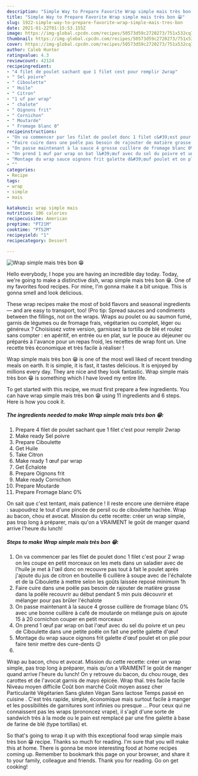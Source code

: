 ```yaml
---
description: "Simple Way to Prepare Favorite Wrap simple mais très bon 😁"
title: "Simple Way to Prepare Favorite Wrap simple mais très bon 😁"
slug: 1922-simple-way-to-prepare-favorite-wrap-simple-mais-tres-bon
date: 2021-01-22T01:15:53.155Z
image: https://img-global.cpcdn.com/recipes/50573d59c2720273/751x532cq70/wrap-simple-mais-tres-bon-😁-photo-principale-de-la-recette.jpg
thumbnail: https://img-global.cpcdn.com/recipes/50573d59c2720273/751x532cq70/wrap-simple-mais-tres-bon-😁-photo-principale-de-la-recette.jpg
cover: https://img-global.cpcdn.com/recipes/50573d59c2720273/751x532cq70/wrap-simple-mais-tres-bon-😁-photo-principale-de-la-recette.jpg
author: Caleb Hunter
ratingvalue: 4.3
reviewcount: 42124
recipeingredient:
- "4 filet de poulet sachant que 1 filet cest pour remplir 2wrap"
- " Sel poivre"
- " Ciboulette"
- " Huile"
- " Citron"
- "1 uf par wrap"
- " chalote"
- " Oignons frit"
- " Cornichon"
- " Moutarde"
- " Fromage blanc 0"
recipeinstructions:
- "On va commencer par les filet de poulet donc 1 filet c&#39;est pour 2 wrap on les coupe en petit morceaux on les mets dans un saladier avec de l&#39;huile je met à l&#39;œil donc on recouvre pas tout à fait le poulet après j&#39;ajoute du jus de citron en bouteille 6 cuillère à soupe avec de l&#39;échalote et de la Ciboulette à mettre selon les goûts laissée reposé minimum 1h"
- "Faire cuire dans une poêle pas besoin de rajouter de matière grasse dans la poêle recouvrir au début pendant 5 min puis découvrir et mélanger pour pas brûler l&#39;échalote"
- "On passe maintenant à la sauce 4 grosse cuillère de fromage blanc 0% avec une bonne cuillère à café de moutarde on mélange puis on ajoute 15 à 20 cornichon couper en petit morceaux"
- "On prend 1 œuf par wrap on bat l&#39;œuf avec du sel du poivre et un peu de Ciboulette dans une petite poêle on fait une petite galette d&#39;œuf"
- "Montage du wrap sauce oignons frit galette d&#39;œuf poulet et on plie pour faire tenir mettre des cure-dents 😉"
- ""
categories:
- Recipe
tags:
- wrap
- simple
- mais

katakunci: wrap simple mais 
nutrition: 106 calories
recipecuisine: American
preptime: "PT21M"
cooktime: "PT52M"
recipeyield: "1"
recipecategory: Dessert

---
```



![Wrap simple mais très bon 😁](https://img-global.cpcdn.com/recipes/50573d59c2720273/751x532cq70/wrap-simple-mais-tres-bon-😁-photo-principale-de-la-recette.jpg)

Hello everybody, I hope you are having an incredible day today. Today, we're going to make a distinctive dish, wrap simple mais très bon 😁. One of my favorites food recipes. For mine, I'm gonna make it a bit unique. This is gonna smell and look delicious.

These wrap recipes make the most of bold flavors and seasonal ingredients — and are easy to transport, too! (Pro tip: Spread sauces and condiments between the fillings, not on the wraps. Wraps au poulet ou au saumon fumé, garnis de légumes ou de fromage frais, végétarien ou complet, léger ou généreux ? Choisissez votre version, garnissez la tortilla de blé et roulez sans compter : en apéritif, en entrée ou en plat, sur le pouce au déjeuner ou préparés à l&#39;avance pour un repas froid, les recettes de wrap font un. Une recette très économique et très facile à réaliser !

Wrap simple mais très bon 😁 is one of the most well liked of recent trending meals on earth. It is simple, it is fast, it tastes delicious. It is enjoyed by millions every day. They are nice and they look fantastic. Wrap simple mais très bon 😁 is something which I have loved my entire life.


To get started with this recipe, we must first prepare a few ingredients. You can have wrap simple mais très bon 😁 using 11 ingredients and 6 steps. Here is how you cook it.

<!--inarticleads1-->

##### The ingredients needed to make Wrap simple mais très bon 😁:

1. Prepare 4 filet de poulet sachant que 1 filet c&#39;est pour remplir 2wrap
1. Make ready  Sel poivre
1. Prepare  Ciboulette
1. Get  Huile
1. Take  Citron
1. Make ready 1 œuf par wrap
1. Get  Échalote
1. Prepare  Oignons frit
1. Make ready  Cornichon
1. Prepare  Moutarde
1. Prepare  Fromage blanc 0%


On sait que c&#39;est tentant, mais patience ! Il reste encore une dernière étape : saupoudrez le tout d&#39;une pincée de persil ou de ciboulette hachée. Wrap au bacon, chou et avocat. Mission du cette recette: créer un wrap simple, pas trop long à préparer, mais qu&#39;on a VRAIMENT le goût de manger quand arrive l&#39;heure du lunch! 

<!--inarticleads2-->

##### Steps to make Wrap simple mais très bon 😁:

1. On va commencer par les filet de poulet donc 1 filet c&#39;est pour 2 wrap on les coupe en petit morceaux on les mets dans un saladier avec de l&#39;huile je met à l&#39;œil donc on recouvre pas tout à fait le poulet après j&#39;ajoute du jus de citron en bouteille 6 cuillère à soupe avec de l&#39;échalote et de la Ciboulette à mettre selon les goûts laissée reposé minimum 1h
1. Faire cuire dans une poêle pas besoin de rajouter de matière grasse dans la poêle recouvrir au début pendant 5 min puis découvrir et mélanger pour pas brûler l&#39;échalote
1. On passe maintenant à la sauce 4 grosse cuillère de fromage blanc 0% avec une bonne cuillère à café de moutarde on mélange puis on ajoute 15 à 20 cornichon couper en petit morceaux
1. On prend 1 œuf par wrap on bat l&#39;œuf avec du sel du poivre et un peu de Ciboulette dans une petite poêle on fait une petite galette d&#39;œuf
1. Montage du wrap sauce oignons frit galette d&#39;œuf poulet et on plie pour faire tenir mettre des cure-dents 😉
1. 


Wrap au bacon, chou et avocat. Mission du cette recette: créer un wrap simple, pas trop long à préparer, mais qu&#39;on a VRAIMENT le goût de manger quand arrive l&#39;heure du lunch! On y retrouve du bacon, du chou rouge, des carottes et de l&#39;avocat garnis de mayo épicée. Wrap thaï. très facile facile Niveau moyen difficile Coût bon marché Coût moyen assez cher Particularité Végétarien Sans gluten Végan Sans lactose Temps passé en cuisine . C&#39;est très rapide, simple, économique mais surtout facile à manger et les possibilités de garnitures sont infinies ou presque … Pour ceux qui ne connaissent pas les wraps (prononcez vrape), il s&#39;agit d&#39;une sorte de sandwich très à la mode ou le pain est remplacé par une fine galette à base de farine de blé (type tortillas) et. 

So that's going to wrap it up with this exceptional food wrap simple mais très bon 😁 recipe. Thanks so much for reading. I'm sure that you will make this at home. There is gonna be more interesting food at home recipes coming up. Remember to bookmark this page on your browser, and share it to your family, colleague and friends. Thank you for reading. Go on get cooking!
